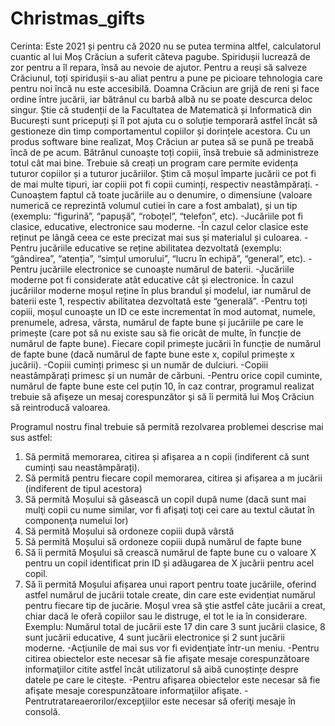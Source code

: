 # Christmas_gifts

Cerinta:
Este 2021 și pentru că 2020 nu se putea termina altfel, calculatorul cuantic al lui Moș Crăciun a
suferit câteva pagube. Spiridușii lucrează de zor pentru a îl repara, însă au nevoie de ajutor. Pentru a
reuși să salveze Crăciunul, toți spiridușii s-au aliat pentru a pune pe picioare tehnologia care pentru
noi încă nu este accesibilă. Doamna Crăciun are grijă de reni și face ordine între jucării, iar bătrânul
cu barbă albă nu se poate descurca deloc singur. Știe că studenții de la Facultatea de Matematică și
Informatică din București sunt pricepuți și îl pot ajuta cu o soluție temporară astfel încât să
gestioneze din timp comportamentul copiilor și dorințele acestora. Cu un produs software bine
realizat, Moș Crăciun ar putea să se pună pe treabă încă de pe acum. Bătrânul cunoaște toți copiii,
însă trebuie să administreze totul cât mai bine. Trebuie să creați un program care permite evidența
tuturor copiilor și a tuturor jucăriilor.
Știm că moșul împarte jucării ce pot fi de mai multe tipuri, iar copiii pot fi copii cuminți, respectiv
neastâmpărați.
-Cunoaștem faptul că toate jucăriile au o denumire, o dimensiune (valoare numerică ce reprezintă
volumul cutiei în care a fost ambalat), și un tip (exemplu: “figurină”, “papușă”, “roboțel”, “telefon”,
etc).
-Jucăriile pot fi clasice, educative, electronice sau moderne.
-În cazul celor clasice este reținut pe lângă ceea ce este precizat mai sus și materialul și culoarea.
-Pentru jucăriile educative se reține abilitatea dezvoltată (exemplu: “gândirea”, “atenția”, “simțul
umorului”, “lucru în echipă”, “general”, etc).
-Pentru jucăriile electronice se cunoaște numărul de baterii.
-Jucăriile moderne pot fi considerate atât educative cât și electronice. În cazul jucăriilor moderne
moșul reține în plus brandul și modelul, iar numărul de baterii este 1, respectiv abilitatea dezvoltată
este “generală”.
-Pentru toți copiii, moșul cunoaște un ID ce este incrementat în mod automat, numele, prenumele,
adresa, vârsta, numărul de fapte bune și jucăriile pe care le primește (care pot să nu existe sau să fie
oricât de multe, în funcție de numărul de fapte bune). Fiecare copil primește jucării în funcție de
numărul de fapte bune (dacă numărul de fapte bune este x, copilul primește x jucării).
-Copiii cuminți primesc și un număr de dulciuri.
-Copiii neastâmpărați primesc și un număr de cărbuni.
-Pentru orice copil cuminte, numărul de fapte bune este cel puțin 10, în caz contrar, programul
realizat trebuie să afişeze un mesaj corespunzător şi să îi permită lui Moş Crăciun să reintroducă
valoarea.

Programul nostru final trebuie să permită rezolvarea problemei descrise mai sus astfel:
1. Să permită memorarea, citirea și afișarea a n copii (indiferent că sunt cuminți sau
neastâmpărați).
2. Să permită pentru fiecare copil memorarea, citirea și afișarea a m jucării (indiferent de tipul
acestora)
3. Să permită Moșului să găsească un copil după nume (dacă sunt mai mulţi copii cu nume
similar, vor fi afişaţi toţi cei care au textul căutat în componenţa numelui lor)
4. Să permită Moșului să ordoneze copiii după vârstă
5. Să permită Moșului să ordoneze copiii după numărul de fapte bune
6. Să îi permită Moşului să crească numărul de fapte bune cu o valoare X pentru un copil
identificat prin ID și adăugarea de X jucării pentru acel copil.
7. Să îi permită Moşului afișarea unui raport pentru toate jucăriile, oferind astfel numărul de
jucării totale create, din care este evidențiat numărul pentru fiecare tip de jucărie. Moşul
vrea să ştie astfel câte jucării a creat, chiar dacă le oferă copiilor sau le distruge, el tot le ia în
considerare.
Exemplu: Numărul total de jucării este 17 din care 3 sunt jucării clasice, 8 sunt jucării
educative, 4 sunt jucării electronice și 2 sunt jucării moderne.
-Acţiunile de mai sus vor fi evidenţiate într-un meniu.
-Pentru citirea obiectelor este necesar să fie afişate mesaje corespunzătoare informaţiilor
citite astfel încât utilizatorul să aibă cunoștințe despre datele pe care le citeşte.
-Pentru afişarea obiectelor este necesar să fie afişate mesaje corespunzătoare informaţiilor
afişate.
-Pentrutratareaerorilor/excepţiilor este necesar să oferiţi mesaje în consolă.
